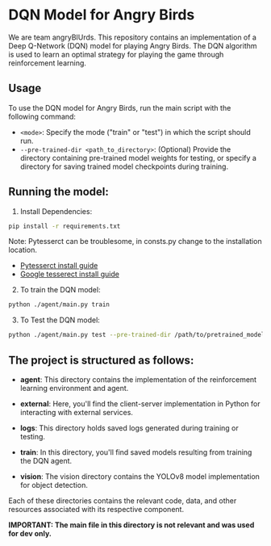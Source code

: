 # DQN Model for Angry Birds

We are team angryBIUrds.
This repository contains an implementation of a Deep Q-Network (DQN) model for playing Angry Birds. The DQN algorithm is used to learn an optimal strategy for playing the game through reinforcement learning.

## Usage

To use the DQN model for Angry Birds, run the main script with the following command:

- `<mode>`: Specify the mode ("train" or "test") in which the script should run.
- `--pre-trained-dir <path_to_directory>`: (Optional) Provide the directory containing pre-trained model weights for testing, or specify a directory for saving trained model checkpoints during training.

## Running the model:

1. Install Dependencies:
```bash
pip install -r requirements.txt
```
Note: Pytesserct can be troublesome, in consts.py change to the installation location.
- [Pytesserct install guide](https://pypi.org/project/pytesseract/)
- [Google tesserect install guide](https://tesseract-ocr.github.io/tessdoc/Installation.html)


2. To train the DQN model:
```bash
python ./agent/main.py train
```

3. To Test the DQN model:
```bash
python ./agent/main.py test --pre-trained-dir /path/to/pretrained_model
```

## The project is structured as follows:

- **agent**: This directory contains the implementation of the reinforcement learning environment and agent.

- **external**: Here, you'll find the client-server implementation in Python for interacting with external services.

- **logs**: This directory holds saved logs generated during training or testing.

- **train**: In this directory, you'll find saved models resulting from training the DQN agent.

- **vision**: The vision directory contains the YOLOv8 model implementation for object detection.

Each of these directories contains the relevant code, data, and other resources associated with its respective component.

**IMPORTANT: The main file in this directory is not relevant and was used for dev only.**


